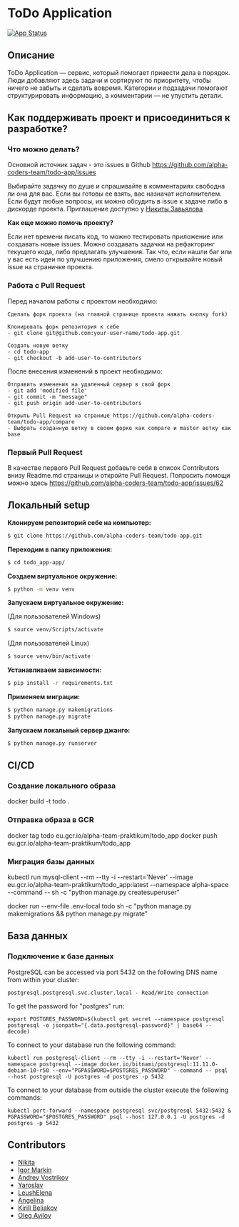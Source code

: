 # ToDo Application

[![App Status](https://argo.alpha-coders.team/api/badge?name=todo&revision=true)](https://argo.alpha-coders.team/applications/todo)
## Описание
ToDo Application — сервис, который помогает привести дела в порядок. Люди добавляют здесь задачи и сортируют по приоритету, чтобы ничего не забыть и сделать вовремя. Категории и подзадачи помогают структурировать информацию, а комментарии — не упустить детали.

## Как поддерживать проект и присоединиться к разработке?

### Что можно делать?

Основной источник задач - это issues в Github https://github.com/alpha-coders-team/todo-app/issues

Выбирайте задачку по душе и спрашивайте в комментариях свободна ли она для вас. Если вы готовы ее взять, вас назначат исполнителем. Если будут любые вопросы, их можно обсудить в issue к задаче либо в дискорде проекта. Приглашение доступно у [Никиты Завьялова](https://github.com/gaikanomer9)

**Как еще можно помочь проекту?**

Если нет времени писать код, то можно тестировать приложение или создавать новые issues. Можно создавать задачки на рефакторинг текущего кода, либо предлагать улучшения. Так что, если нашли баг или у вас есть идеи по улучшению приложения, смело открывайте новый issue на страничке проекта.
### Работа с Pull Request

Перед началом работы с проектом необходимо:

    Сделать форк проекта (на главной странице проекта нажать кнопку fork)

    Клонировать форк репозитория к себе
    - git clone git@github.com:your-user-name/todo-app.git

    Создать новую ветку
    - cd todo-app
    - git checkout -b add-user-to-contributors


После внесения изменений в проект необходимо:

    Отправить изменения на удаленный сервер в свой форк
    - git add 'modified file'
    - git commit -m "message"
    - git push origin add-user-to-contributors

    Открыть Pull Request на странице https://github.com/alpha-coders-team/todo-app/compare
    - Выбрать созданную ветку в своем форке как compare и master ветку как base

### Первый Pull Request

В качестве первого Pull Request добавьте себя в список Contributors внизу Readme.md страницы и откройте Pull Request. Попросить помощи можно здесь https://github.com/alpha-coders-team/todo-app/issues/62
## Локальный setup
**Клонируем репозиторий себе на компьютер:**
```bash
$ git clone https://github.com/alpha-coders-team/todo-app.git
```

**Переходим в папку приложения:**
```bash
$ cd todo_app-app/
```

**Создаем виртуальное окружение:**
```bash
$ python -m venv venv
```

**Запускаем виртуальное окружение:**

(Для пользователей Windows)
```bash
$ source venv/Scripts/activate
```
(Для пользователей Linux)
```bash
$ source venv/bin/activate
```

**Устанавливаем зависимости:**
```bash
$ pip install -r requirements.txt
```

**Применяем миграции:**
```bash
$ python manage.py makemigrations
$ python manage.py migrate
```

**Запускаем локальный сервер джанго:**
```bash
$ python manage.py runserver
```


## CI/CD

### Создание локального образа

docker build -t todo .
### Отправка образа в GCR
docker tag todo eu.gcr.io/alpha-team-praktikum/todo_app
docker push eu.gcr.io/alpha-team-praktikum/todo_app

### Миграция базы данных
kubectl run mysql-client --rm --tty -i --restart='Never' --image  eu.gcr.io/alpha-team-praktikum/todo_app:latest --namespace alpha-space --command -- sh -c "python manage.py createsuperuser"

docker run --env-file .env-local todo sh -c "python manage.py makemigrations && python manage.py migrate"

## База данных

### Подключение к базе данных

PostgreSQL can be accessed via port 5432 on the following DNS name from within your cluster:

    postgresql.postgresql.svc.cluster.local - Read/Write connection

To get the password for "postgres" run:

    export POSTGRES_PASSWORD=$(kubectl get secret --namespace postgresql postgresql -o jsonpath="{.data.postgresql-password}" | base64 --decode)

To connect to your database run the following command:

    kubectl run postgresql-client --rm --tty -i --restart='Never' --namespace postgresql --image docker.io/bitnami/postgresql:11.11.0-debian-10-r50 --env="PGPASSWORD=$POSTGRES_PASSWORD" --command -- psql --host postgresql -U postgres -d postgres -p 5432

To connect to your database from outside the cluster execute the following commands:

    kubectl port-forward --namespace postgresql svc/postgresql 5432:5432 &
    PGPASSWORD="$POSTGRES_PASSWORD" psql --host 127.0.0.1 -U postgres -d postgres -p 5432

## Contributors
- [Nikita](https://github.com/gaikanomer9)
- [Igor Markin](https://github.com/igor-markin)
- [Andrey Vostrikov](https://github.com/vavsar)
- [Yaroslav](https://github.com/zzstop)
- [LeushElena](https://github.com/LeushElena)
- [Angelina](https://github.com/myagkova)
- [Kirill Beliakov](https://github.com/blkvk)
- [Oleg Avilov](https://github.com/dangerousmonk)
